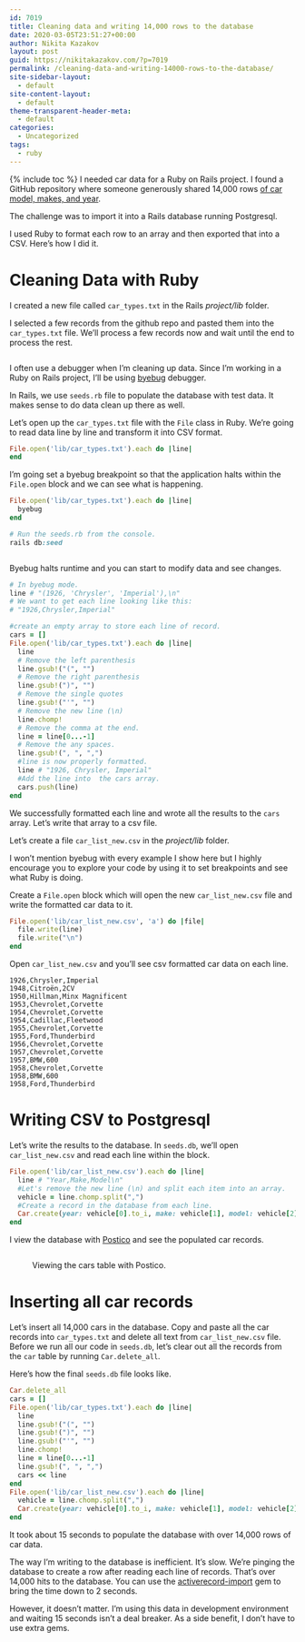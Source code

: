 ```yaml
---
id: 7019
title: Cleaning data and writing 14,000 rows to the database
date: 2020-03-05T23:51:27+00:00
author: Nikita Kazakov
layout: post
guid: https://nikitakazakov.com/?p=7019
permalink: /cleaning-data-and-writing-14000-rows-to-the-database/
site-sidebar-layout:
  - default
site-content-layout:
  - default
theme-transparent-header-meta:
  - default
categories:
  - Uncategorized
tags:
  - ruby
---
```

{% include toc %}
I needed car data for a Ruby on Rails project. I found a GitHub repository where someone generously shared 14,000 rows [of car model, makes, and year](https://github.com/n8barr/automotive-model-year-data).

The challenge was to import it into a Rails database running Postgresql.

I used Ruby to format each row to an array and then exported that into a CSV. Here&#8217;s how I did it.

# Cleaning Data with Ruby

I created a new file called `car_types.txt` in the Rails _project/lib_ folder.

I selected a few records from the github repo and pasted them into the `car_types.txt` file. We&#8217;ll process a few records now and wait until the end to process the rest.<figure class="wp-block-image size-large">

<img src="https://nikitakazakov.com/wp-content/uploads/2020/03/image-1024x343.png" alt="" class="wp-image-7021" srcset="https://nikitakazakov.com/wp-content/uploads/2020/03/image-1024x343.png 1024w, https://nikitakazakov.com/wp-content/uploads/2020/03/image-300x101.png 300w, https://nikitakazakov.com/wp-content/uploads/2020/03/image-768x257.png 768w, https://nikitakazakov.com/wp-content/uploads/2020/03/image-1536x515.png 1536w, https://nikitakazakov.com/wp-content/uploads/2020/03/image-2048x687.png 2048w" sizes="(max-width: 1024px) 100vw, 1024px" /> </figure> 

I often use a debugger when I&#8217;m cleaning up data. Since I&#8217;m working in a Ruby on Rails project, I&#8217;ll be using [byebug](https://github.com/deivid-rodriguez/byebug) debugger.

In Rails, we use `seeds.rb` file to populate the database with test data. It makes sense to do data clean up there as well.

Let&#8217;s open up the `car_types.txt` file with the `File` class in Ruby. We&#8217;re going to read data line by line and transform it into CSV format.

```ruby
File.open('lib/car_types.txt').each do |line|
end
```

I&#8217;m going set a byebug breakpoint so that the application halts within the `File.open` block and we can see what is happening.

```ruby
File.open('lib/car_types.txt').each do |line|
  byebug
end
```

```ruby
# Run the seeds.rb from the console.
rails db:seed
```

<img src="https://nikitakazakov.com/wp-content/uploads/2020/03/image-1.png" alt="" class="wp-image-7025" srcset="https://nikitakazakov.com/wp-content/uploads/2020/03/image-1.png 568w, https://nikitakazakov.com/wp-content/uploads/2020/03/image-1-300x57.png 300w" sizes="(max-width: 568px) 100vw, 568px" /> <figcaption>Byebug halts runtime and you can start to modify data and see changes.</figcaption></figure> 

```ruby
# In byebug mode.
line # "(1926, 'Chrysler', 'Imperial'),\n"
# We want to get each line looking like this:
# "1926,Chrysler,Imperial"
```

```ruby
#create an empty array to store each line of record.
cars = []
File.open('lib/car_types.txt').each do |line|
  line
  # Remove the left parenthesis
  line.gsub!("(", "")
  # Remove the right parenthesis
  line.gsub!(")", "")
  # Remove the single quotes
  line.gsub!("'", "")
  # Remove the new line (\n)
  line.chomp!
  # Remove the comma at the end.
  line = line[0...-1]
  # Remove the any spaces.
  line.gsub!(", ", ",")
  #line is now properly formatted.
  line # "1926, Chrysler, Imperial"
  #Add the line into  the cars array.
  cars.push(line)
end
```

We successfully formatted each line and wrote all the results to the `cars` array. Let&#8217;s write that array to a csv file.

Let&#8217;s create a file `car_list_new.csv` in the _project/lib_ folder.

I won&#8217;t mention byebug with every example I show here but I highly encourage you to explore your code by using it to set breakpoints and see what Ruby is doing.

Create a `File.open` block which will open the new `car_list_new.csv` file and write the formatted car data to it.

```ruby
File.open('lib/car_list_new.csv', 'a') do |file|
  file.write(line)
  file.write("\n")
end
```

Open `car_list_new.csv` and you&#8217;ll see csv formatted car data on each line.

```
1926,Chrysler,Imperial
1948,Citroën,2CV
1950,Hillman,Minx Magnificent
1953,Chevrolet,Corvette
1954,Chevrolet,Corvette
1954,Cadillac,Fleetwood
1955,Chevrolet,Corvette
1955,Ford,Thunderbird
1956,Chevrolet,Corvette
1957,Chevrolet,Corvette
1957,BMW,600
1958,Chevrolet,Corvette
1958,BMW,600
1958,Ford,Thunderbird
```

# Writing CSV to Postgresql

Let&#8217;s write the results to the database. In `seeds.db`, we&#8217;ll open `car_list_new.csv` and read each line within the block.

```ruby
File.open('lib/car_list_new.csv').each do |line|
  line # "Year,Make,Model\n"
  #Let's remove the new line (\n) and split each item into an array.
  vehicle = line.chomp.split(",")
  #Create a record in the database from each line.
  Car.create(year: vehicle[0].to_i, make: vehicle[1], model: vehicle[2])
end
```

I view the database with [Postico](https://eggerapps.at/postico/) and see the populated car records.<figure class="wp-block-image size-large">

<img src="https://nikitakazakov.com/wp-content/uploads/2020/03/image-2-1024x389.png" alt="" class="wp-image-7036" srcset="https://nikitakazakov.com/wp-content/uploads/2020/03/image-2-1024x389.png 1024w, https://nikitakazakov.com/wp-content/uploads/2020/03/image-2-300x114.png 300w, https://nikitakazakov.com/wp-content/uploads/2020/03/image-2-768x292.png 768w, https://nikitakazakov.com/wp-content/uploads/2020/03/image-2-1536x584.png 1536w, https://nikitakazakov.com/wp-content/uploads/2020/03/image-2.png 1574w" sizes="(max-width: 1024px) 100vw, 1024px" /> <figcaption>Viewing the cars table with Postico.</figcaption></figure> 

# Inserting all car records

Let&#8217;s insert all 14,000 cars in the database. Copy and paste all the car records into `car_types.txt` and delete all text from `car_list_new.csv` file. Before we run all our code in `seeds.db`, let&#8217;s clear out all the records from the `car` table by running `Car.delete_all`.

Here&#8217;s how the final `seeds.db` file looks like.

```ruby
Car.delete_all
cars = []
File.open('lib/car_types.txt').each do |line|
  line
  line.gsub!("(", "")
  line.gsub!(")", "")
  line.gsub!("'", "")
  line.chomp!
  line = line[0...-1]
  line.gsub!(", ", ",")
  cars << line
end
File.open('lib/car_list_new.csv').each do |line|
  vehicle = line.chomp.split(",")
  Car.create(year: vehicle[0].to_i, make: vehicle[1], model: vehicle[2])
end
```

It took about 15 seconds to populate the database with over 14,000 rows of car data.

The way I’m writing to the database is inefficient. It’s slow. We’re pinging the database to create a row after reading each line of records. That’s over 14,000 hits to the database. You can use the [activerecord-import](https://github.com/zdennis/activerecord-import) gem to bring the time down to 2 seconds.

However, it doesn’t matter. I’m using this data in development environment and waiting 15 seconds isn’t a deal breaker. As a side benefit, I don’t have to use extra gems.